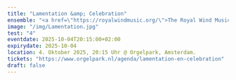 ```yaml
---
title: "Lamentation &amp; Celebration"
ensemble: "<a href=\"https://royalwindmusic.org/\">The Royal Wind Music</a>"
image: "/img/Lamentation.jpg"
test: "4"
eventdate: 2025-10-04T20:15:00+02:00
expirydate: 2025-10-04
location: 4. Oktober 2025, 20:15 Uhr @ Orgelpark, Amsterdam.
tickets: "https://www.orgelpark.nl/agenda/lamentation-en-celebration"
draft: false
---
```

